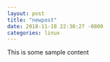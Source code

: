 ```yaml
---
layout: post
title: "newpost"
date: 2018-11-18 22:30:27 -0800
categories: linux
---
```


This is some sample content

